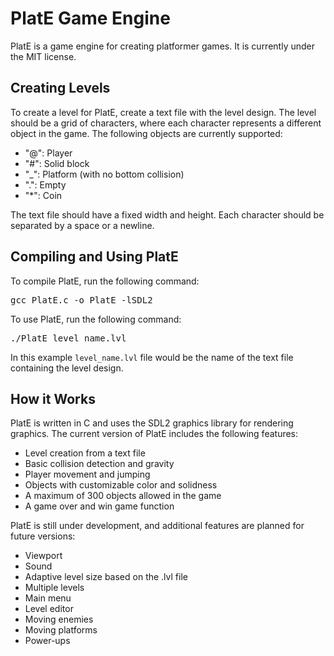   <h1>PlatE Game Engine</h1>
	<p>PlatE is a game engine for creating platformer games. It is currently under the MIT license.</p>
	<h2>Creating Levels</h2>
	<p>To create a level for PlatE, create a text file with the level design. The level should be a grid of characters, where each character represents a different object in the game. The following objects are currently supported:</p>
	<ul>
		<li>"@": Player</li>
		<li>"#": Solid block</li>
		<li>"_": Platform (with no bottom collision)</li>
		<li>".": Empty</li>
		<li>"*": Coin</li>
	</ul>
	<p>The text file should have a fixed width and height. Each character should be separated by a space or a newline.</p>
	<h2>Compiling and Using PlatE</h2>
	<p>To compile PlatE, run the following command:</p>
	<pre>gcc PlatE.c -o PlatE -lSDL2</pre>
	<p>To use PlatE, run the following command:</p>
	<pre>./PlatE level_name.lvl</pre>
	<p>In this example <code>level_name.lvl</code> file would be the name of the text file containing the level design.</p>
	<h2>How it Works</h2>
	<p>PlatE is written in C and uses the SDL2 graphics library for rendering graphics. The current version of PlatE includes the following features:</p>
	<ul>
		 <li>Level creation from a text file</li>
	    <li>Basic collision detection and gravity</li>
	    <li>Player movement and jumping</li>
	    <li>Objects with customizable color and solidness</li>
	    <li>A maximum of 300 objects allowed in the game</li>
	    <li>A game over and win game function</li>
	</ul>
	<p>PlatE is still under development, and additional features are planned for future versions:</p>
	<ul>
		<li>Viewport</li>
		<li>Sound</li>
		<li>Adaptive level size based on the .lvl file</li>
		<li>Multiple levels</li>
		<li>Main menu</li>
		<li>Level editor</li>
		<li>Moving enemies</li>
		<li>Moving platforms</li>
		<li>Power-ups</li>
	</ul>

